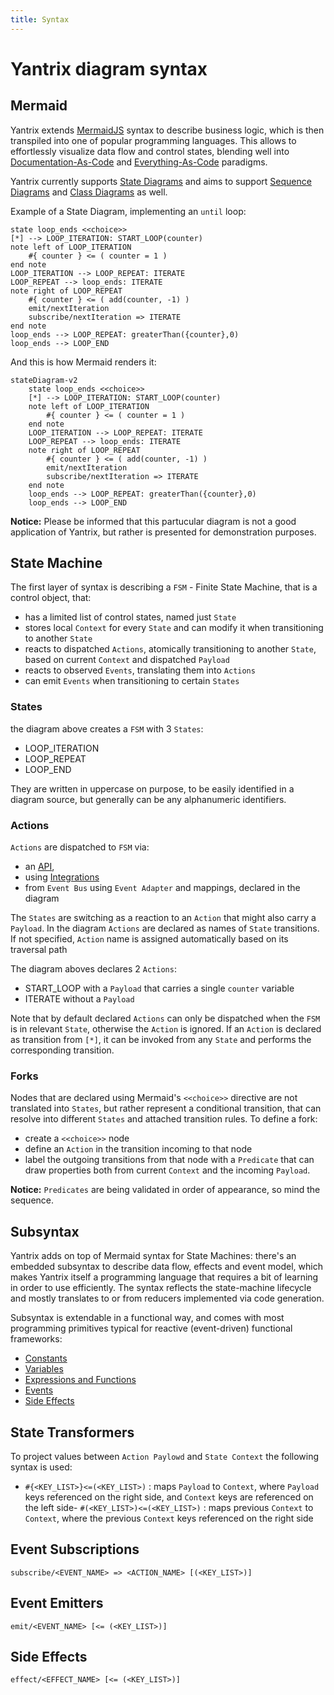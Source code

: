 ```yaml
---
title: Syntax
---
```


# Yantrix diagram syntax

## Mermaid

Yantrix extends [MermaidJS](https://mermaid.js.org/) syntax to describe business logic, which is then transpiled into one of popular programming languages. This allows to effortlessly visualize data flow and control states, blending well into [Documentation-As-Code](https://www.writethedocs.org/guide/docs-as-code/) and [Everything-As-Code](https://hackernoon.com/everything-as-code-explained-0ibg32a3) paradigms.

Yantrix currently supports [State Diagrams](https://mermaid.js.org/syntax/stateDiagram.html) and aims to support [Sequence Diagrams](https://mermaid.js.org/syntax/sequenceDiagram.html) and [Class Diagrams](https://mermaid.js.org/syntax/classDiagram.html) as well.

Example of a State Diagram, implementing an `until` loop:
```
state loop_ends <<choice>>
[*] --> LOOP_ITERATION: START_LOOP(counter)
note left of LOOP_ITERATION
    #{ counter } <= ( counter = 1 )
end note
LOOP_ITERATION --> LOOP_REPEAT: ITERATE
LOOP_REPEAT --> loop_ends: ITERATE
note right of LOOP_REPEAT
    #{ counter } <= ( add(counter, -1) )
    emit/nextIteration 
    subscribe/nextIteration => ITERATE
end note
loop_ends --> LOOP_REPEAT: greaterThan({counter},0)
loop_ends --> LOOP_END
```

And this is how Mermaid renders it:

```mermaid
stateDiagram-v2
    state loop_ends <<choice>>
    [*] --> LOOP_ITERATION: START_LOOP(counter)
    note left of LOOP_ITERATION
        #{ counter } <= ( counter = 1 )
    end note
    LOOP_ITERATION --> LOOP_REPEAT: ITERATE
    LOOP_REPEAT --> loop_ends: ITERATE
    note right of LOOP_REPEAT
        #{ counter } <= ( add(counter, -1) )
        emit/nextIteration 
        subscribe/nextIteration => ITERATE
    end note
    loop_ends --> LOOP_REPEAT: greaterThan({counter},0)
    loop_ends --> LOOP_END
```

**Notice:** Please be informed that this partucular diagram is not a good application of Yantrix, but rather is presented for demonstration purposes.

## State Machine
The first layer of syntax is describing a `FSM` - Finite State Machine, that is a control object, that:
- has a limited list of control states, named just `State`
- stores local `Context` for every `State` and can modify it when transitioning to another `State` 
- reacts to dispatched `Actions`, atomically transitioning to another `State`, based on current `Context` and dispatched `Payload`
- reacts to observed `Events`, translating them into `Actions`
- can emit `Events` when transitioning to certain `States`

### States
the diagram above creates a `FSM` with 3 `States`:
- LOOP_ITERATION
- LOOP_REPEAT
- LOOP_END

They are written in uppercase on purpose, to be easily identified in a diagram source, but generally can be any alphanumeric identifiers.

### Actions
`Actions` are dispatched to `FSM` via:
- an [API](),
- using [Integrations](../integrations/index.html)
- from `Event Bus` using `Event Adapter` and mappings, declared in the diagram

The `States` are switching as a reaction to an `Action` that might also carry a `Payload`. In the diagram `Actions` are declared as names of `State` transitions. If not specified, `Action` name is assigned automatically based on its traversal path 

The diagram aboves declares 2 `Actions`:
- START_LOOP with a `Payload` that carries a single `counter` variable
- ITERATE without a `Payload`

Note that by default declared `Actions` can only be dispatched when the `FSM` is in relevant `State`, otherwise the `Action` is ignored. If an `Action` is declared as transition from `[*]`, it can be invoked from any `State` and performs the corresponding transition. 

### Forks
Nodes that are declared using Mermaid's `<<choice>>` directive are not translated into `States`, but rather represent a conditional transition, that can resolve into different `States` and attached transition rules. To define a fork:
- create a `<<choice>>` node
- define an `Action` in the transition incoming to that node
- label the outgoing transitions from that node with a `Predicate` that can draw properties both from current `Context` and the incoming `Payload`.

**Notice:** `Predicates` are being validated in order of appearance, so mind the sequence.

## Subsyntax
Yantrix adds on top of Mermaid syntax for State Machines: there's an embedded subsyntax to describe data flow, effects and event model, which makes Yantrix itself a programming language that requires a bit of learning in order to use efficiently. The syntax reflects the state-machine lifecycle and mostly translates to or from reducers implemented via code generation.

Subsyntax is extendable in a functional way, and comes with most programming primitives typical for reactive (event-driven) functional frameworks:

-   [Constants](1_constants.html)
-   [Variables](2_variables.html)
-   [Expressions and Functions](3_functions.html)
-   [Events](events.html)
-   [Side Effects](effects.html)

## State Transformers

To project values between `Action Paylowd` and `State Context` the following syntax is used:

-   `#{<KEY_LIST>}<=(<KEY_LIST>)` : maps `Payload` to `Context`, where `Payload` keys referenced on the right side, and `Context` keys are referenced on the left side- `#(<KEY_LIST>)<=(<KEY_LIST>)` : maps previous `Context` to `Context`, where the previous `Context` keys referenced on the right side

## Event Subscriptions

`subscribe/<EVENT_NAME> => <ACTION_NAME> [(<KEY_LIST>)]`

## Event Emitters

`emit/<EVENT_NAME> [<= (<KEY_LIST>)]`

## Side Effects

`effect/<EFFECT_NAME> [<= (<KEY_LIST>)]`
